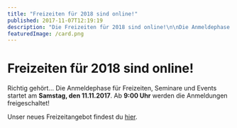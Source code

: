 ```yaml
---
title: "Freizeiten für 2018 sind online!"
published: 2017-11-07T12:19:19
description: "Die Freizeiten für 2018 sind online!\n\nDie Anmeldephase startet am 11.11. um 9:00 Uhr.\nSei dabei und sichere dir den Frühbucher-Rabatt!\n\nLink: https://www.ec-nordbund.de/veranstaltung/\n\n#Freizeiten #2018 #meinEC #WirDindDerNordbund"
featuredImage: /card.png
---
```


# Freizeiten für 2018 sind online!

Richtig gehört&#8230; Die Anmeldephase für Freizeiten, Seminare und Events startet am **Samstag, den 11.11.2017**. 
Ab **9:00 Uhr** werden die Anmeldungen freigeschaltet!

Unser neues Freizeitangebot findest du <a href="https://www.ec-nordbund.de/veranstaltung/">hier</a>.